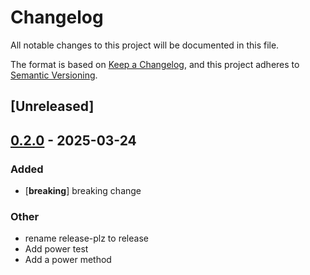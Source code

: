 # Changelog

All notable changes to this project will be documented in this file.

The format is based on [Keep a Changelog](https://keepachangelog.com/en/1.0.0/),
and this project adheres to [Semantic Versioning](https://semver.org/spec/v2.0.0.html).

## [Unreleased]

## [0.2.0](https://github.com/holochain/test-release-automation/compare/v0.1.0...v0.2.0) - 2025-03-24

### Added

- [**breaking**] breaking change

### Other

- rename release-plz to release
- Add power test
- Add a power method
